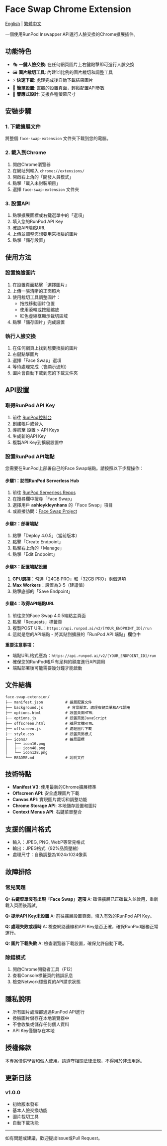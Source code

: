 # Face Swap Chrome Extension

[English](README.md) | [繁體中文](README.zh-tw.md)

一個使用RunPod Inswapper API進行人臉交換的Chrome擴展插件。

## 功能特色

- 🎭 **一鍵人臉交換**: 在任何網頁圖片上右鍵點擊即可進行人臉交換
- 🖼️ **圖片裁切工具**: 內建1:1比例的圖片裁切和調整工具
- ⚡ **快速下載**: 處理完成後自動下載結果圖片
- 🔧 **簡單設置**: 直觀的設置頁面，輕鬆配置API參數
- 📱 **響應式設計**: 支援各種螢幕尺寸

## 安裝步驟

### 1. 下載擴展文件
將整個 `face-swap-extension` 文件夾下載到您的電腦。

### 2. 載入到Chrome
1. 開啟Chrome瀏覽器
2. 在網址列輸入 `chrome://extensions/`
3. 開啟右上角的「開發人員模式」
4. 點擊「載入未封裝項目」
5. 選擇 `face-swap-extension` 文件夾

### 3. 設置API
1. 點擊擴展圖標或右鍵選單中的「選項」
2. 填入您的RunPod API Key
3. 確認API端點URL
4. 上傳並調整您想要用來換臉的圖片
5. 點擊「儲存設置」

## 使用方法

### 設置換臉圖片
1. 在設置頁面點擊「選擇圖片」
2. 上傳一張清晰的正面照片
3. 使用裁切工具調整圖片：
   - 拖拽移動圖片位置
   - 使用滾輪或按鈕縮放
   - 紅色虛線框顯示裁切區域
4. 點擊「儲存圖片」完成設置

### 執行人臉交換
1. 在任何網頁上找到想要換臉的圖片
2. 右鍵點擊圖片
3. 選擇「Face Swap」選項
4. 等待處理完成（會顯示通知）
5. 圖片會自動下載到您的下載文件夾

## API設置

### 取得RunPod API Key
1. 前往 [RunPod控制台](https://www.runpod.io/console/user/settings?ref=le1d7tb4)
2. 創建帳戶或登入
3. 導航至 設置 > API Keys
4. 生成新的API Key
5. 複製API Key到擴展設置中

### 設置RunPod API端點

您需要在RunPod上部署自己的Face Swap端點。請按照以下步驟操作：

#### 步驟1：訪問RunPod Serverless Hub
1. 前往 [RunPod Serverless Repos](https://console.runpod.io/hub?tabSelected=serverless?ref=le1d7tb4)
2. 在搜尋欄中搜尋「Face Swap」
3. 選擇用戶 **ashleykleynhans** 的「Face Swap」項目
4. 或直接訪問：[Face Swap Project](https://console.runpod.io/hub/ashleykleynhans/runpod-worker-inswapper?ref=le1d7tb4)

#### 步驟2：部署端點
1. 點擊「Deploy 4.0.5」（當前版本）
2. 點擊「Create Endpoint」
3. 點擊右上角的「Manage」
4. 點擊「Edit Endpoint」

#### 步驟3：配置端點設置
1. **GPU選擇**：勾選「24GB PRO」和「32GB PRO」兩個選項
2. **Max Workers**：設置為3-5（建議值）
3. 點擊底部的「Save Endpoint」

#### 步驟4：取得API端點URL
1. 前往您的Face Swap 4.0.5端點主頁面
2. 點擊「Requests」標籤頁
3. 複製POST URL：`https://api.runpod.ai/v2/[YOUR_ENDPOINT_ID]/run`
4. 這就是您的API端點 - 將其貼到擴展的「RunPod API 端點」欄位中

**重要注意事項：**
- 端點URL格式應為：`https://api.runpod.ai/v2/[YOUR_ENDPOINT_ID]/run`
- 確保您的RunPod帳戶有足夠的額度進行API調用
- 端點部署後可能需要幾分鐘才能啟動

## 文件結構

```
face-swap-extension/
├── manifest.json          # 擴展配置文件
├── background.js           # 背景腳本，處理右鍵菜單和API調用
├── options.html           # 設置頁面HTML
├── options.js             # 設置頁面JavaScript
├── offscreen.html         # 離屏文檔HTML
├── offscreen.js           # 處理圖片下載
├── style.css              # 設置頁面樣式
├── icons/                 # 擴展圖標
│   ├── icon16.png
│   ├── icon48.png
│   └── icon128.png
└── README.md              # 說明文件
```

## 技術特點

- **Manifest V3**: 使用最新的Chrome擴展標準
- **Offscreen API**: 安全處理圖片下載
- **Canvas API**: 實現圖片裁切和調整功能
- **Chrome Storage API**: 本地儲存設置和圖片
- **Context Menus API**: 右鍵菜單整合

## 支援的圖片格式

- 輸入：JPEG, PNG, WebP等常見格式
- 輸出：JPEG格式（92%品質壓縮）
- 處理尺寸：自動調整為1024x1024像素

## 故障排除

### 常見問題

**Q: 右鍵菜單沒有出現「Face Swap」選項**
A: 確保擴展已正確載入並啟用，重新載入頁面後再試。

**Q: 提示API Key未設置**
A: 前往擴展設置頁面，填入有效的RunPod API Key。

**Q: 處理失敗或超時**
A: 檢查網路連線和API Key是否正確，確保RunPod服務正常運行。

**Q: 圖片下載失敗**
A: 檢查瀏覽器下載設置，確保允許自動下載。

### 除錯模式
1. 開啟Chrome開發者工具（F12）
2. 查看Console標籤頁的錯誤訊息
3. 檢查Network標籤頁的API請求狀態

## 隱私說明

- 所有圖片處理都通過RunPod API進行
- 換臉圖片儲存在本地瀏覽器中
- 不會收集或儲存任何個人資料
- API Key僅儲存在本地

## 授權條款

本專案僅供學習和個人使用。請遵守相關法律法規，不得用於非法用途。

## 更新日誌

### v1.0.0
- 初始版本發布
- 基本人臉交換功能
- 圖片裁切工具
- 自動下載功能

---

如有問題或建議，歡迎提出Issue或Pull Request。